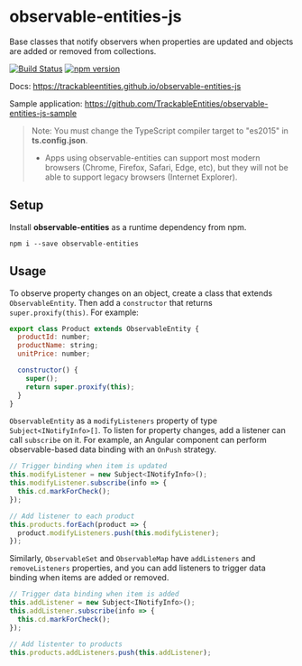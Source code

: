 # observable-entities-js

Base classes that notify observers when properties are updated and objects are added or removed from collections.

[![Build Status](https://travis-ci.org/TrackableEntities/observable-entities-js.svg?branch=master)](https://travis-ci.org/TrackableEntities/observable-entities)
[![npm version](https://badge.fury.io/js/observable-entities.svg)](https://badge.fury.io/js/observable-entities)

Docs: <https://trackableentities.github.io/observable-entities-js>

Sample application: <https://github.com/TrackableEntities/observable-entities-js-sample>

> Note: You must change the TypeScript compiler target to "es2015" in **ts.config.json**.
> - Apps using observable-entities can support most modern browsers (Chrome, Firefox, Safari, Edge, etc), but they will not be able to support legacy browsers (Internet Explorer).

## Setup

Install **observable-entities** as a runtime dependency from npm.

```
npm i --save observable-entities
```

## Usage

To observe property changes on an object, create a class that extends `ObservableEntity`. Then add a `constructor` that returns `super.proxify(this)`.  For example:

```js
export class Product extends ObservableEntity {
  productId: number;
  productName: string;
  unitPrice: number;

  constructor() {
    super();
    return super.proxify(this);
  }
}
```

`ObservableEntity` as a `modifyListeners` property of type `Subject<INotifyInfo>[]`.  To listen for property changes, add a listener can call `subscribe` on it.  For example, an Angular component can perform observable-based data binding with an `OnPush` strategy.

```js
// Trigger binding when item is updated
this.modifyListener = new Subject<INotifyInfo>();
this.modifyListener.subscribe(info => {
  this.cd.markForCheck();
});

// Add listener to each product
this.products.forEach(product => {
  product.modifyListeners.push(this.modifyListener);
});
```

Similarly, `ObservableSet` and `ObservableMap` have `addListeners` and `removeListeners` properties, and you can add listeners to trigger data binding when items are added or removed.

```js
// Trigger data binding when item is added
this.addListener = new Subject<INotifyInfo>();
this.addListener.subscribe(info => {
  this.cd.markForCheck();
});

// Add listenter to products
this.products.addListeners.push(this.addListener);
```

